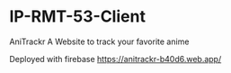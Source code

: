 # IP-RMT-53-Client
AniTrackr
A Website to track your favorite anime

Deployed with firebase
https://anitrackr-b40d6.web.app/
